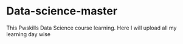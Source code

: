 # Data-science-master
This Pwskills Data Science course learning. Here I will upload all my learning day wise
